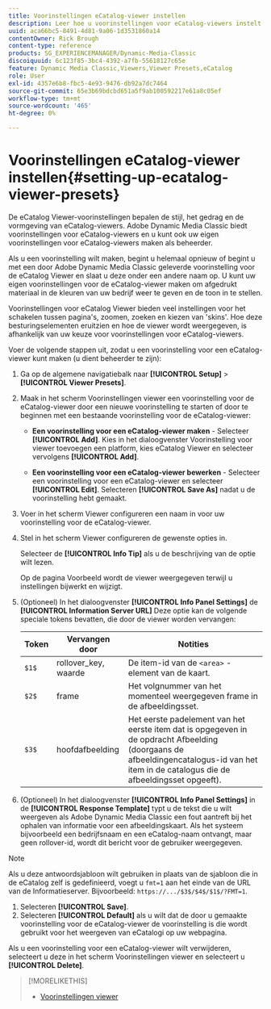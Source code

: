 ```yaml
---
title: Voorinstellingen eCatalog-viewer instellen
description: Leer hoe u voorinstellingen voor eCatalog-viewers instelt in Adobe Dynamic Media Classic.
uuid: aca66bc5-8491-4d81-9a06-1d3531860a14
contentOwner: Rick Brough
content-type: reference
products: SG_EXPERIENCEMANAGER/Dynamic-Media-Classic
discoiquuid: 6c123f85-3bc4-4392-a7fb-55618127c65e
feature: Dynamic Media Classic,Viewers,Viewer Presets,eCatalog
role: User
exl-id: 4357e6b8-fbc5-4e93-9476-db92a7dc7464
source-git-commit: 65e3b69bdcbd651a5f9ab100592217e61a8c05ef
workflow-type: tm+mt
source-wordcount: '465'
ht-degree: 0%

---
```


# Voorinstellingen eCatalog-viewer instellen{#setting-up-ecatalog-viewer-presets}

De eCatalog Viewer-voorinstellingen bepalen de stijl, het gedrag en de vormgeving van eCatalog-viewers. Adobe Dynamic Media Classic biedt voorinstellingen voor eCatalog-viewers en u kunt ook uw eigen voorinstellingen voor eCatalog-viewers maken als beheerder.

Als u een voorinstelling wilt maken, begint u helemaal opnieuw of begint u met een door Adobe Dynamic Media Classic geleverde voorinstelling voor de eCatalog Viewer en slaat u deze onder een andere naam op. U kunt uw eigen voorinstellingen voor de eCatalog-viewer maken om afgedrukt materiaal in de kleuren van uw bedrijf weer te geven en de toon in te stellen.

Voorinstellingen voor eCatalog Viewer bieden veel instellingen voor het schakelen tussen pagina&#39;s, zoomen, zoeken en kiezen van &#39;skins&#39;. Hoe deze besturingselementen eruitzien en hoe de viewer wordt weergegeven, is afhankelijk van uw keuze voor voorinstellingen voor eCatalog-viewers.

Voer de volgende stappen uit, zodat u een voorinstelling voor een eCatalog-viewer kunt maken (u dient beheerder te zijn):

1. Ga op de algemene navigatiebalk naar **[!UICONTROL Setup]** > **[!UICONTROL Viewer Presets]**.
1. Maak in het scherm Voorinstellingen viewer een voorinstelling voor de eCatalog-viewer door een nieuwe voorinstelling te starten of door te beginnen met een bestaande voorinstelling voor de eCatalog-viewer:

   * **Een voorinstelling voor een eCatalog-viewer maken** - Selecteer **[!UICONTROL Add]**. Kies in het dialoogvenster Voorinstelling voor viewer toevoegen een platform, kies eCatalog Viewer en selecteer vervolgens **[!UICONTROL Add]**.

   * **Een voorinstelling voor een eCatalog-viewer bewerken** - Selecteer een voorinstelling voor een eCatalog-viewer en selecteer **[!UICONTROL Edit]**. Selecteren **[!UICONTROL Save As]** nadat u de voorinstelling hebt gemaakt.

1. Voer in het scherm Viewer configureren een naam in voor uw voorinstelling voor de eCatalog-viewer.
1. Stel in het scherm Viewer configureren de gewenste opties in.

   Selecteer de **[!UICONTROL Info Tip]** als u de beschrijving van de optie wilt lezen.

   Op de pagina Voorbeeld wordt de viewer weergegeven terwijl u instellingen bijwerkt en wijzigt.

1. (Optioneel) In het dialoogvenster **[!UICONTROL Info Panel Settings]** de **[!UICONTROL Information Server URL]** Deze optie kan de volgende speciale tokens bevatten, die door de viewer worden vervangen:

   | Token | Vervangen door | Notities |
   | --- | --- | --- |
   | `$1$` | rollover_key, waarde | De item-id van de `<area>` -element van de kaart. |
   | `$2$` | frame | Het volgnummer van het momenteel weergegeven frame in de afbeeldingsset. |
   | `$3$` | hoofdafbeelding | Het eerste padelement van het eerste item dat is opgegeven in de opdracht Afbeelding (doorgaans de afbeeldingencatalogus-id van het item in de catalogus die de afbeeldingsset opgeeft). |

1. (Optioneel) In het dialoogvenster **[!UICONTROL Info Panel Settings]** in de **[!UICONTROL Response Template]** typt u de tekst die u wilt weergeven als Adobe Dynamic Media Classic een fout aantreft bij het ophalen van informatie voor een afbeeldingskaart. Als het systeem bijvoorbeeld een bedrijfsnaam en een eCatalog-naam ontvangt, maar geen rollover-id, wordt dit bericht voor de gebruiker weergegeven.

>[!NOTE]
>
>Als u deze antwoordsjabloon wilt gebruiken in plaats van de sjabloon die in de eCatalog zelf is gedefinieerd, voegt u `fmt=1` aan het einde van de URL van de Informatieserver. Bijvoorbeeld: `https://.../$3$/$4$/$1$/?FMT=1`.

1. Selecteren **[!UICONTROL Save]**.
1. Selecteren **[!UICONTROL Default]** als u wilt dat de door u gemaakte voorinstelling voor de eCatalog-viewer de voorinstelling is die wordt gebruikt voor het weergeven van eCatalogi op uw webpagina.

Als u een voorinstelling voor een eCatalog-viewer wilt verwijderen, selecteert u deze in het scherm Voorinstellingen viewer en selecteert u **[!UICONTROL Delete]**.

>[!MORELIKETHIS]
>
>* [Voorinstellingen viewer](application-setup.md#viewer_presets)


